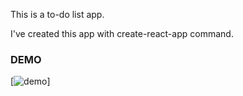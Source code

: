 This is a to-do list app.

I've created this app with create-react-app command.

### DEMO
[![demo](https://raw.githubusercontent.com/selimsevencan/to-do-app/master/demo.jpg)]
